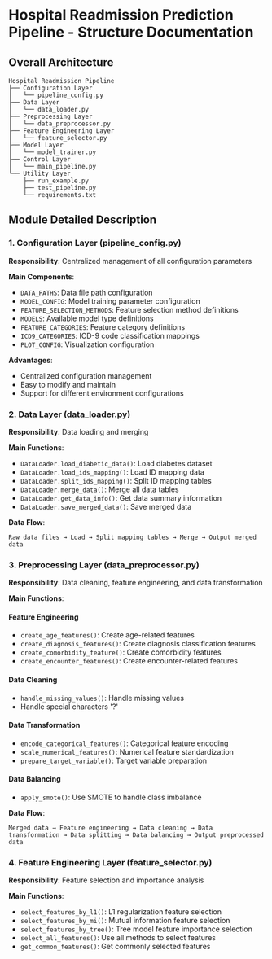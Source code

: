 # Hospital Readmission Prediction Pipeline - Structure Documentation

## Overall Architecture

```
Hospital Readmission Pipeline
├── Configuration Layer
│   └── pipeline_config.py
├── Data Layer
│   └── data_loader.py
├── Preprocessing Layer
│   └── data_preprocessor.py
├── Feature Engineering Layer
│   └── feature_selector.py
├── Model Layer
│   └── model_trainer.py
├── Control Layer
│   └── main_pipeline.py
└── Utility Layer
    ├── run_example.py
    ├── test_pipeline.py
    └── requirements.txt
```

## Module Detailed Description

### 1. Configuration Layer (pipeline_config.py)

**Responsibility**: Centralized management of all configuration parameters

**Main Components**:
- `DATA_PATHS`: Data file path configuration
- `MODEL_CONFIG`: Model training parameter configuration
- `FEATURE_SELECTION_METHODS`: Feature selection method definitions
- `MODELS`: Available model type definitions
- `FEATURE_CATEGORIES`: Feature category definitions
- `ICD9_CATEGORIES`: ICD-9 code classification mappings
- `PLOT_CONFIG`: Visualization configuration

**Advantages**:
- Centralized configuration management
- Easy to modify and maintain
- Support for different environment configurations

### 2. Data Layer (data_loader.py)

**Responsibility**: Data loading and merging

**Main Functions**:
- `DataLoader.load_diabetic_data()`: Load diabetes dataset
- `DataLoader.load_ids_mapping()`: Load ID mapping data
- `DataLoader.split_ids_mapping()`: Split ID mapping tables
- `DataLoader.merge_data()`: Merge all data tables
- `DataLoader.get_data_info()`: Get data summary information
- `DataLoader.save_merged_data()`: Save merged data

**Data Flow**:
```
Raw data files → Load → Split mapping tables → Merge → Output merged data
```

### 3. Preprocessing Layer (data_preprocessor.py)

**Responsibility**: Data cleaning, feature engineering, and data transformation

**Main Functions**:

#### Feature Engineering
- `create_age_features()`: Create age-related features
- `create_diagnosis_features()`: Create diagnosis classification features
- `create_comorbidity_feature()`: Create comorbidity features
- `create_encounter_features()`: Create encounter-related features

#### Data Cleaning
- `handle_missing_values()`: Handle missing values
- Handle special characters '?'

#### Data Transformation
- `encode_categorical_features()`: Categorical feature encoding
- `scale_numerical_features()`: Numerical feature standardization
- `prepare_target_variable()`: Target variable preparation

#### Data Balancing
- `apply_smote()`: Use SMOTE to handle class imbalance

**Data Flow**:
```
Merged data → Feature engineering → Data cleaning → Data transformation → Data splitting → Data balancing → Output preprocessed data
```

### 4. Feature Engineering Layer (feature_selector.py)

**Responsibility**: Feature selection and importance analysis

**Main Functions**:
- `select_features_by_l1()`: L1 regularization feature selection
- `select_features_by_mi()`: Mutual information feature selection
- `select_features_by_tree()`: Tree model feature importance selection
- `select_all_features()`: Use all methods to select features
- `get_common_features()`: Get commonly selected features 